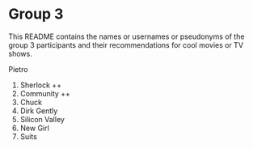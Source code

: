 # Group 3

This README contains the names or usernames or pseudonyms of the group 3 participants and their recommendations for cool movies or TV shows.

Pietro
1.  Sherlock ++
2.  Community ++
3.  Chuck
4.  Dirk Gently
5.  Silicon Valley
6.  New Girl
7.  Suits
 
